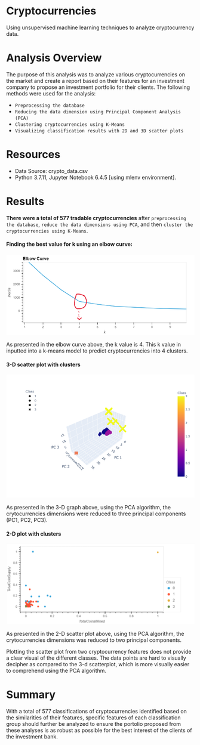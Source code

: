 # Cryptocurrencies
Using unsupervised machine learning techniques to analyze cryptocurrency data.
# Analysis Overview
The purpose of this analysis was to analyze various cryptocurrencies on the market and create a report based on their features for an investment company to propose an investment portfolio for their clients. The following methods were used for the analysis:

* `Preprocessing the database`
* `Reducing the data dimension using Principal Component Analysis (PCA)`
* `Clustering cryptocurrencies using K-Means`
* `Visualizing classification results with 2D and 3D scatter plots`

# Resources
* Data Source: crypto_data.csv
* Python 3.7.11, Jupyter Notebook 6.4.5 [using mlenv environment].

# Results
**There were a total of 577 tradable cryptocurrencies** after `preprocessing the database`, `reduce the data dimensions using PCA`, and then `cluster the cryptocurrencies using K-Means`.

#### Finding the best value for k using an elbow curve:
![elbow_curve](https://github.com/jwhberrios/Cryptocurrencies/blob/main/Resources/elbow_curve.png)

As presented in the elbow curve above, the k value is 4. This k value in inputted into a k-means model to predict cryptocurrencies into 4 clusters.

#### 3-D scatter plot with clusters

![3d_graph](https://github.com/jwhberrios/Cryptocurrencies/blob/main/Resources/3d_chart.png)

As presented in the 3-D graph above, using the PCA algorithm, the crytocurrencies dimensions were reduced to three principal components (PC1, PC2, PC3).


#### 2-D plot with clusters

![2d_plot](https://github.com/jwhberrios/Cryptocurrencies/blob/main/Resources/2D_plot.png)

As presented in the 2-D scatter plot above, using the PCA algorithm, the crytocurrencies dimensions was reduced to two principal components.

Plotting the scatter plot from two cryptocurrency features does not provide a clear visual of the different classes. The data points are hard to visually decipher as compared to the 3-d scatterplot, which is more visually easier to comprehend using the PCA algorithm.

# Summary
With a total of 577 classifications of cryptocurrencies identified based on the similarities of their features, specific features of each classification group should further be analyzed to ensure the portolio proposed from these analyses is as robust as possible for the best interest of the clients of the investment bank.
